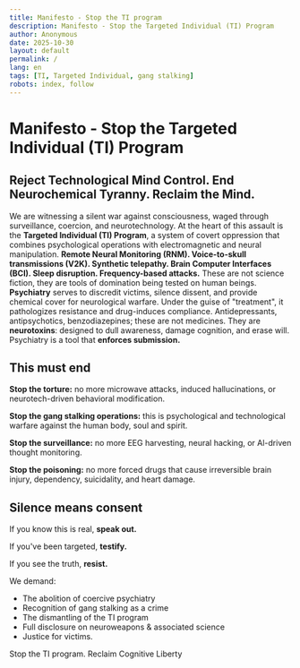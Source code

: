 ```yaml
---
title: Manifesto - Stop the TI program
description: Manifesto - Stop the Targeted Individual (TI) Program
author: Anonymous
date: 2025-10-30
layout: default
permalink: /
lang: en
tags: [TI, Targeted Individual, gang stalking]
robots: index, follow
---
```


# Manifesto - Stop the Targeted Individual (TI) Program
## Reject Technological Mind Control. End Neurochemical Tyranny. Reclaim the Mind.

We are witnessing a silent war against consciousness, waged through surveillance, coercion, and neurotechnology.
At the heart of this assault is the **Targeted Individual (TI) Program**, a system of covert oppression that combines psychological operations with electromagnetic and neural manipulation. **Remote Neural Monitoring (RNM). Voice-to-skull transmissions (V2K). Synthetic telepathy. Brain Computer Interfaces (BCI). Sleep
disruption. Frequency-based attacks.** These are not science fiction, they are tools of domination being tested on human beings. **Psychiatry** serves to discredit victims, silence dissent, and provide chemical cover for neurological warfare. Under the guise of "treatment", it pathologizes resistance and drug-induces compliance.
Antidepressants, antipsychotics, benzodiazepines; these are not medicines.
They are **neurotoxins**: designed to dull awareness, damage cognition, and erase will. Psychiatry is a
tool that **enforces submission.**

## This must end

**Stop the torture:** no more microwave attacks, induced hallucinations, or neurotech-driven
behavioral modification.

**Stop the gang stalking operations:** this is psychological and technological warfare against the human body, soul and spirit.

**Stop the surveillance:** no more EEG harvesting, neural hacking, or Al-driven thought monitoring.

**Stop the poisoning:** no more forced drugs that cause irreversible brain injury, dependency,
suicidality, and heart damage.

## Silence means consent

If you know this is real, **speak out.**

If you've been targeted, **testify.**

If you see the truth, **resist.**

We demand:

* The abolition of coercive psychiatry
* Recognition of gang stalking as a crime
* The dismantling of the TI program
* Full disclosure on neuroweapons & associated science
* Justice for victims. 


Stop the TI program.
Reclaim Cognitive Liberty


